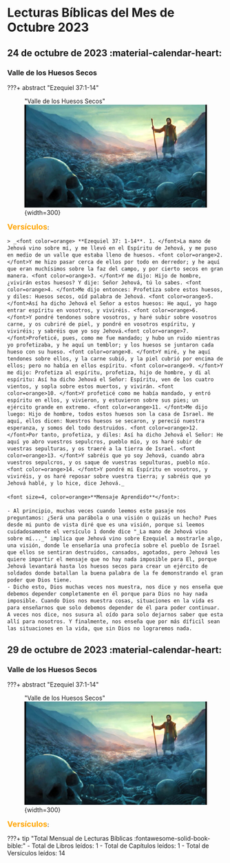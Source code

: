 # **Lecturas Bíblicas del Mes de Octubre 2023**

##  24 de octubre de 2023 :material-calendar-heart:
###  Valle de los Huesos Secos

???+ abstract "Ezequiel 37:1-14"
    <figure markdown><figcaption>"Valle de los Huesos Secos"</figcaption>
    ![Dry Bones](../assets/drybones.jpg ){width=300} </figure>
    <font size=4, color=orange>**Versículos**</font>:
 
    > _<font color=orange> **Ezequiel 37: 1-14**. 1. </font>La mano de Jehová vino sobre mí, y me llevó en el Espíritu de Jehová, y me puso en medio de un valle que estaba lleno de huesos. <font color=orange>2. </font>Y me hizo pasar cerca de ellos por todo en derredor; y he aquí que eran muchísimos sobre la faz del campo, y por cierto secos en gran manera. <font color=orange>3. </font>Y me dijo: Hijo de hombre, ¿vivirán estos huesos? Y dije: Señor Jehová, tú lo sabes. <font color=orange>4. </font>Me dijo entonces: Profetiza sobre estos huesos, y diles: Huesos secos, oíd palabra de Jehová. <font color=orange>5. </font>Así ha dicho Jehová el Señor a estos huesos: He aquí, yo hago entrar espíritu en vosotros, y viviréis. <font color=orange>6. </font>Y pondré tendones sobre vosotros, y haré subir sobre vosotros carne, y os cubriré de piel, y pondré en vosotros espíritu, y viviréis; y sabréis que yo soy Jehová.<font color=orange>7. </font>Profeticé, pues, como me fue mandado; y hubo un ruido mientras yo profetizaba, y he aquí un temblor; y los huesos se juntaron cada hueso con su hueso. <font color=orange>8. </font>Y miré, y he aquí tendones sobre ellos, y la carne subió, y la piel cubrió por encima de ellos; pero no había en ellos espíritu. <font color=orange>9. </font>Y me dijo: Profetiza al espíritu, profetiza, hijo de hombre, y di al espíritu: Así ha dicho Jehová el Señor: Espíritu, ven de los cuatro vientos, y sopla sobre estos muertos, y vivirán. <font color=orange>10. </font>Y profeticé como me había mandado, y entró espíritu en ellos, y vivieron, y estuvieron sobre sus pies; un ejército grande en extremo. <font color=orange>11. </font>Me dijo luego: Hijo de hombre, todos estos huesos son la casa de Israel. He aquí, ellos dicen: Nuestros huesos se secaron, y pereció nuestra esperanza, y somos del todo destruidos. <font color=orange>12. </font>Por tanto, profetiza, y diles: Así ha dicho Jehová el Señor: He aquí yo abro vuestros sepulcros, pueblo mío, y os haré subir de vuestras sepulturas, y os traeré a la tierra de Israel. <font color=orange>13. </font>Y sabréis que yo soy Jehová, cuando abra vuestros sepulcros, y os saque de vuestras sepulturas, pueblo mío. <font color=orange>14. </font>Y pondré mi Espíritu en vosotros, y viviréis, y os haré reposar sobre vuestra tierra; y sabréis que yo Jehová hablé, y lo hice, dice Jehová._

    <font size=4, color=orange>**Mensaje Aprendido**</font>:

    - Al principio, muchas veces cuando leemos este pasaje nos preguntamos: ¿Será una parábola o una visión o quizás un hecho? Pues desde mi punto de vista diré que es una visión, porque si leemos cuidadosamente el versículo 1 donde dice "_La mano de Jehová vino sobre mí..._" implica que Jehová vino sobre Ezequiel a mostrarle algo, una visión, donde le enseñaría una profecía sobre el pueblo de Israel que ellos se sentiran destruidos, cansados, agotados, pero Jehová les quiere impartir el mensaje que no hay nada imposible para El, porque Jehová levantará hasta los huesos secos para crear un ejército de soldados donde batallan la buena palabra de la fe demonstrando el gran poder que Dios tiene.
    - Dicho esto, Dios muchas veces nos muestra, nos dice y nos enseña que debemos depender completamente en él porque para Dios no hay nada imposible. Cuando Dios nos muestra cosas, situaciones en la vida es para enseñarnos que solo debemos depender de él para poder continuar. A veces nos dice, nos susura al oído para solo dejarnos saber que esta allí para nosotros. Y finalmente, nos enseña que por más díficil sean las situaciones en la vida, que sin Dios no lograremos nada. 

##  29 de octubre de 2023 :material-calendar-heart:
###  Valle de los Huesos Secos

???+ abstract "Ezequiel 37:1-14"
    <figure markdown><figcaption>"Valle de los Huesos Secos"</figcaption>
    ![Dry Bones](../assets/drybones.jpg ){width=300} </figure>
    <font size=4, color=orange>**Versículos**</font>:


???+ tip "Total Mensual de Lecturas Bíblicas :fontawesome-solid-book-bible:" 
    - Total de Libros leídos: 1
    - Total de Capítulos leídos: 1
    - Total de Versículos leídos: 14
